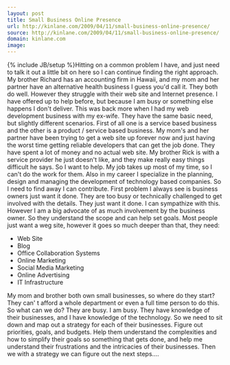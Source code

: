 ```yaml
---
layout: post
title: Small Business Online Presence
url: http://kinlane.com/2009/04/11/small-business-online-presence/
source: http://kinlane.com/2009/04/11/small-business-online-presence/
domain: kinlane.com
image: 
---
```

{% include JB/setup %}Hitting on a common problem I have, and just need to talk it out a little bit on here so I can continue finding the right approach. My brother Richard has an accounting firm in Hawaii, and my mom and her partner have an alternative health business I guess you'd call it. They both do well. However they struggle with their web site and Internet presence. I have offered up to help before, but because I am busy or something else happens I don't deliver. This was back more when I had my web development business with my ex-wife. They have the same basic need, but slightly different scenarios. First of all one is a service based business and the other is a product / service based business. My mom's and her partner have been trying to get a web site up forever now and just having the worst time getting reliable developers that can get the job done. They have spent a lot of money and no actual web site. My brother Rick is with a service provider he just doesn't like, and they make really easy things difficult he says. So I want to help. My job takes up most of my time, so I can't do the work for them. Also in my career I specialize in the planning, design and managing the development of technology based companies. So I need to find away I can contribute. First problem I always see is business owners just want it done. They are too busy or technically challenged to get involved with the details. They just want it done. I can sympathize with this. However I am a big advocate of as much involvement by the business owner. So they understand the scope and can help set goals. Most people just want a weg site, however it goes so much deeper than that, they need:
<ul class="mainlist">
     <li>Web Site
     </li>
     <li>Blog
     </li>
     <li>Office Collaboration Systems
     </li>
     <li>Online Marketing
     </li>
     <li>Social Media Marketing
     </li>
     <li>Online Advertising
     </li>
     <li>IT Infrastructure
     </li>
</ul>My mom and brother both own small businesses, so where do they start? They can' t afford a whole department or even a full time person to do this. So what can we do? They are busy. I am busy. They have knowledge of their businesses, and I have knowledge of the technology. So we need to sit down and map out a strategy for each of their businesses. Figure out priorities, goals, and budgets. Help them understand the complexities and how to simplify their goals so something that gets done, and help me understand their frustrations and the intricacies of their businesses. Then we with a strategy we can figure out the next steps....